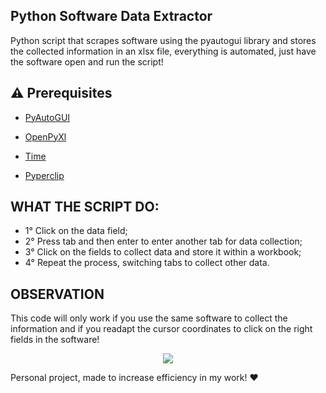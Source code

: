 ## Python Software Data Extractor
Python script that scrapes software using the pyautogui library and stores the collected information in an xlsx file, everything is automated, just have the software open and run the script!

## :warning: Prerequisites

- [PyAutoGUI](https://pyautogui.readthedocs.io/en/latest/)

- [OpenPyXl](https://openpyxl.readthedocs.io/en/stable/)

- [Time](https://docs.python.org/3/library/time.html)

- [Pyperclip](https://pyperclip.readthedocs.io/en/latest/)

## WHAT THE SCRIPT DO:
- 1° Click on the data field;
- 2° Press tab and then enter to enter another tab for data collection;
- 3° Click on the fields to collect data and store it within a workbook;
- 4° Repeat the process, switching tabs to collect other data.

## OBSERVATION
This code will only work if you use the same software to collect the information and if you readapt the cursor coordinates to click on the right fields in the software!

<p align="center">
    <img src="https://github.com/iagoapiai/Python-Software-Data-Extractor/assets/116030785/aaa92bd4-d7b9-42b3-9a83-bf3f91089ea9">
</p>

Personal project, made to increase efficiency in my work! ❤️



